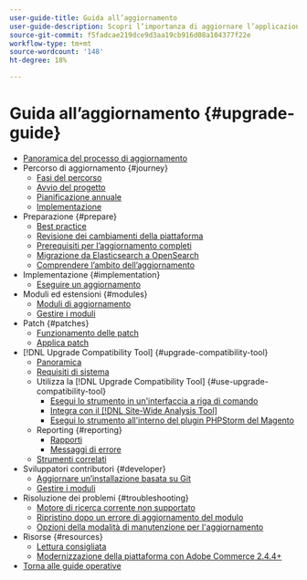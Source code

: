 ```yaml
---
user-guide-title: Guida all’aggiornamento
user-guide-description: Scopri l’importanza di aggiornare l’applicazione Adobe Commerce o Magento Open Source e come pianificare ed eseguire con successo un aggiornamento.
source-git-commit: f5fadcae219dce9d3aa19cb916d08a104377f22e
workflow-type: tm+mt
source-wordcount: '148'
ht-degree: 18%

---
```



# Guida all’aggiornamento {#upgrade-guide}

- [Panoramica del processo di aggiornamento](overview.md)
- Percorso di aggiornamento {#journey}
   - [Fasi del percorso](journey/phases.md)
   - [Avvio del progetto](journey/project-launch.md)
   - [Pianificazione annuale](journey/annual-planning.md)
   - [Implementazione](journey/implementation.md)
- Preparazione {#prepare}
   - [Best practice](prepare/best-practices.md)
   - [Revisione dei cambiamenti della piattaforma](prepare/platform-changes.md)
   - [Prerequisiti per l’aggiornamento completi](prepare/prerequisites.md)
   - [Migrazione da Elasticsearch a OpenSearch](prepare/opensearch-migration.md)
   - [Comprendere l’ambito dell’aggiornamento](prepare/scope.md)
- Implementazione {#implementation}
   - [Eseguire un aggiornamento](implementation/perform-upgrade.md)
- Moduli ed estensioni {#modules}
   - [Moduli di aggiornamento](modules/upgrade.md)
   - [Gestire i moduli](modules/manage.md)
- Patch {#patches}
   - [Funzionamento delle patch](patches/overview.md)
   - [Applica patch](patches/apply.md)
- [!DNL Upgrade Compatibility Tool] {#upgrade-compatibility-tool}
   - [Panoramica](upgrade-compatibility-tool/overview.md)
   - [Requisiti di sistema](upgrade-compatibility-tool/prerequisites.md)
   - Utilizza la [!DNL Upgrade Compatibility Tool] {#use-upgrade-compatibility-tool}
      - [Esegui lo strumento in un&#39;interfaccia a riga di comando](upgrade-compatibility-tool/run.md)
      - [Integra con il [!DNL Site-Wide Analysis Tool]](upgrade-compatibility-tool/integrate-analysis-tool.md)
      - [Esegui lo strumento all&#39;interno del plugin PHPStorm del Magento](upgrade-compatibility-tool/run-configuration-phpstorm-plugin.md)
   - Reporting {#reporting}
      - [Rapporti](upgrade-compatibility-tool/reports.md)
      - [Messaggi di errore](upgrade-compatibility-tool/error-messages.md)
   - [Strumenti correlati](upgrade-compatibility-tool/related-tools.md)
- Sviluppatori contributori {#developer}
   - [Aggiornare un’installazione basata su Git](developer/git-installs.md)
   - [Gestire i moduli](developer/manage-modules.md)
- Risoluzione dei problemi {#troubleshooting}
   - [Motore di ricerca corrente non supportato](troubleshooting/search-engine-not-supported.md)
   - [Ripristino dopo un errore di aggiornamento del modulo](troubleshooting/roll-back-after-update-failure.md)
   - [Opzioni della modalità di manutenzione per l&#39;aggiornamento](troubleshooting/maintenance-mode-options.md)
- Risorse {#resources}
   - [Lettura consigliata](resources/recommended-reading.md)
   - [Modernizzazione della piattaforma con Adobe Commerce 2.4.4+](resources/recommended-upgrade-paths-2022.md)
- [Torna alle guide operative](https://experienceleague.adobe.com/docs/commerce-operations/operational-guides/home.html)
